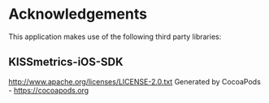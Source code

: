 # Acknowledgements
This application makes use of the following third party libraries:

## KISSmetrics-iOS-SDK

http://www.apache.org/licenses/LICENSE-2.0.txt
Generated by CocoaPods - https://cocoapods.org
